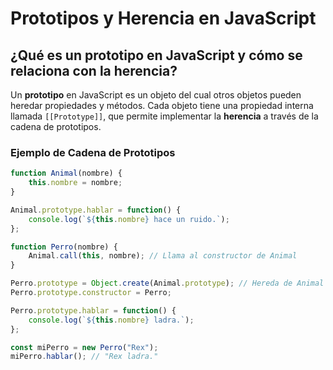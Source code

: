 # Prototipos y Herencia en JavaScript

## ¿Qué es un prototipo en JavaScript y cómo se relaciona con la herencia?

Un **prototipo** en JavaScript es un objeto del cual otros objetos pueden heredar propiedades y métodos. Cada objeto tiene una propiedad interna llamada `[[Prototype]]`, que permite implementar la **herencia** a través de la cadena de prototipos.

### Ejemplo de Cadena de Prototipos

```javascript
function Animal(nombre) {
    this.nombre = nombre;
}

Animal.prototype.hablar = function() {
    console.log(`${this.nombre} hace un ruido.`);
};

function Perro(nombre) {
    Animal.call(this, nombre); // Llama al constructor de Animal
}

Perro.prototype = Object.create(Animal.prototype); // Hereda de Animal
Perro.prototype.constructor = Perro;

Perro.prototype.hablar = function() {
    console.log(`${this.nombre} ladra.`);
};

const miPerro = new Perro("Rex");
miPerro.hablar(); // "Rex ladra."
